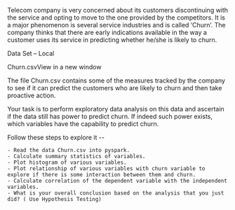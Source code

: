 Telecom company is very concerned about its customers discontinuing with the service and opting to move to the one provided by the competitors. It is a major phenomenon is several service industries and is called ‘Churn’.  The company thinks that there are early indications available in the way a customer uses its service in predicting whether he/she is likely to churn.

Data Set – Local

Churn.csvView in a new window

The file Churn.csv contains some of the measures tracked by the company to see if it can predict the customers who are likely to churn and then take proactive action.

Your task is to perform exploratory data analysis on this data and ascertain if the data still has power to predict churn. If indeed such power exists, which variables have the capability to predict churn.

Follow these steps to explore it --

    - Read the data Churn.csv into pyspark. 
    - Calculate summary statistics of variables. 
    - Plot histogram of various variables. 
    - Plot relationship of various variables with churn variable to explore if there is some interaction between them and churn. 
    - Calculate correlation of the dependent variable with the independent variables. 
    - What is your overall conclusion based on the analysis that you just did? ( Use Hypothesis Testing) 

